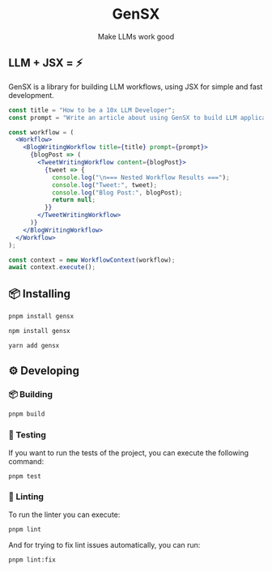 <h1 align="center">GenSX</h1>

<p align="center">
  Make LLMs work good
</p>

## LLM + JSX = ⚡️

GenSX is a library for building LLM workflows, using JSX for simple and fast development.

```jsx
const title = "How to be a 10x LLM Developer";
const prompt = "Write an article about using GenSX to build LLM applications";

const workflow = (
  <Workflow>
    <BlogWritingWorkflow title={title} prompt={prompt}>
      {blogPost => (
        <TweetWritingWorkflow content={blogPost}>
          {tweet => {
            console.log("\n=== Nested Workflow Results ===");
            console.log("Tweet:", tweet);
            console.log("Blog Post:", blogPost);
            return null;
          }}
        </TweetWritingWorkflow>
      )}
    </BlogWritingWorkflow>
  </Workflow>
);

const context = new WorkflowContext(workflow);
await context.execute();
```

## 📦 Installing

```bash
pnpm install gensx

npm install gensx

yarn add gensx
```

## ⚙️ Developing

### 📦 Building

```bash
pnpm build
```

### 🧪 Testing

If you want to run the tests of the project, you can execute the following command:

```bash
pnpm test
```

### 💅 Linting

To run the linter you can execute:

```bash
pnpm lint
```

And for trying to fix lint issues automatically, you can run:

```bash
pnpm lint:fix
```
